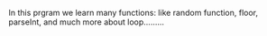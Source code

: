 In this prgram we learn many functions:
like random function,
floor,
parseInt,
and much more about loop.........
